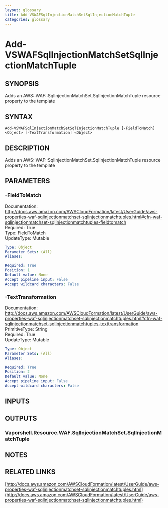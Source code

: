 ```yaml
---
layout: glossary
title: Add-VSWAFSqlInjectionMatchSetSqlInjectionMatchTuple
categories: glossary
---
```


# Add-VSWAFSqlInjectionMatchSetSqlInjectionMatchTuple

## SYNOPSIS
Adds an AWS::WAF::SqlInjectionMatchSet.SqlInjectionMatchTuple resource property to the template

## SYNTAX

```
Add-VSWAFSqlInjectionMatchSetSqlInjectionMatchTuple [-FieldToMatch] <Object> [-TextTransformation] <Object>
```

## DESCRIPTION
Adds an AWS::WAF::SqlInjectionMatchSet.SqlInjectionMatchTuple resource property to the template

## PARAMETERS

### -FieldToMatch
Documentation: http://docs.aws.amazon.com/AWSCloudFormation/latest/UserGuide/aws-properties-waf-sqlinjectionmatchset-sqlinjectionmatchtuples.html#cfn-waf-sqlinjectionmatchset-sqlinjectionmatchtuples-fieldtomatch    
Required: True    
Type: FieldToMatch    
UpdateType: Mutable

```yaml
Type: Object
Parameter Sets: (All)
Aliases: 

Required: True
Position: 1
Default value: None
Accept pipeline input: False
Accept wildcard characters: False
```

### -TextTransformation
Documentation: http://docs.aws.amazon.com/AWSCloudFormation/latest/UserGuide/aws-properties-waf-sqlinjectionmatchset-sqlinjectionmatchtuples.html#cfn-waf-sqlinjectionmatchset-sqlinjectionmatchtuples-texttransformation    
PrimitiveType: String    
Required: True    
UpdateType: Mutable

```yaml
Type: Object
Parameter Sets: (All)
Aliases: 

Required: True
Position: 2
Default value: None
Accept pipeline input: False
Accept wildcard characters: False
```

## INPUTS

## OUTPUTS

### Vaporshell.Resource.WAF.SqlInjectionMatchSet.SqlInjectionMatchTuple

## NOTES

## RELATED LINKS

[http://docs.aws.amazon.com/AWSCloudFormation/latest/UserGuide/aws-properties-waf-sqlinjectionmatchset-sqlinjectionmatchtuples.html](http://docs.aws.amazon.com/AWSCloudFormation/latest/UserGuide/aws-properties-waf-sqlinjectionmatchset-sqlinjectionmatchtuples.html)

